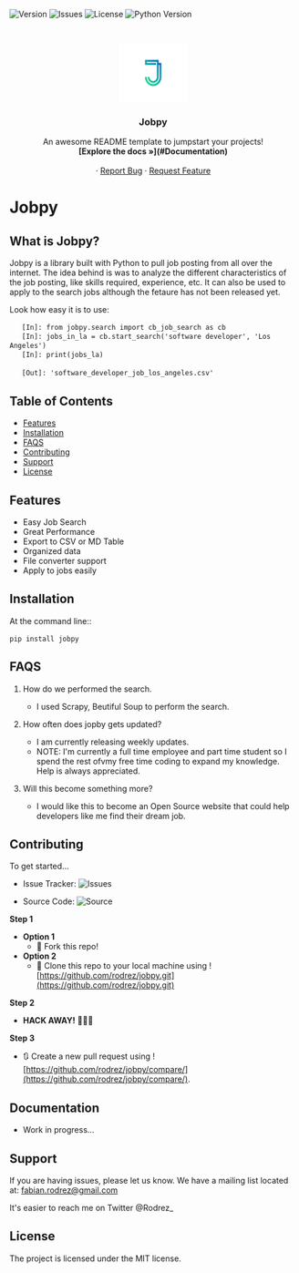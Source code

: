 <!-- PROJECT SHIELDS -->
<!--
*** I'm using markdown "reference style" links for readability.
*** Reference links are enclosed in brackets [ ] instead of parentheses ( ).
*** See the bottom of this document for the declaration of the reference variables
*** for contributors-url, forks-url, etc. This is an optional, concise syntax you may use.
*** https://www.markdownguide.org/basic-syntax/#reference-style-links
-->
![Version](https://badge.fury.io/gh/rodrez%2FJobs-and-Skills.svg)
![Issues](https://img.shields.io/github/issues/rodrez/jobpy)
![License](https://img.shields.io/badge/License-MIT-yellow.svg)
![Python Version](https://img.shields.io/pypi/pyversions/jobpy)



<!-- PROJECT LOGO -->
<br />
<p align="center">
  <a href="https://github.com/rodrez/jobpy">
    <img src="800x600px-j_png.png" alt="Logo" width="120px" height="100px">
  </a>
  <h3 align="center">Jobpy</h3>

  <p align="center">
    An awesome README template to jumpstart your projects!
    <br />
    <strong>[Explore the docs »](#Documentation) </strong>
    <br />
    <br />
    ·
    <a href="https://github.com/rodrez/jobpy/issues">Report Bug</a>
    ·
    <a href="https://github.com/rodrez/jobpy/issues">Request Feature</a>
  </p>
</p>





Jobpy
========

What is Jobpy?
--------------

Jobpy is a library built with Python to pull job posting from all over the internet.
The idea behind is was to analyze the different characteristics of the job posting, like
skills required, experience, etc. It can also be used to apply to the search jobs although
the fetaure has not been released yet.


Look how easy it is to use:

```
   [In]: from jobpy.search import cb_job_search as cb
   [In]: jobs_in_la = cb.start_search('software developer', 'Los Angeles')
   [In]: print(jobs_la)
   
   [Out]: 'software_developer_job_los_angeles.csv'
```
>>>>

Table of Contents
-----------------

- [Features](#Features)
- [Installation](#Installation)
- [FAQS](#FAQS)
- [Contributing](#Contributing)
- [Support](#Support)
- [License](#License)

Features
--------

- Easy Job Search
- Great Performance
- Export to CSV or MD Table
- Organized data
- File converter support
- Apply to jobs easily

>>>>

Installation
------------

At the command line::

    pip install jobpy

>>>>

FAQS
----

1. How do we performed the search.

   - I used Scrapy, Beutiful Soup to perform the search.

2. How often does jopby gets updated?

   - I am currently releasing weekly updates.
   - NOTE: I'm currently a full time employee and part time student so I spend the rest ofvmy free time coding to expand my knowledge. Help is always appreciated.

3. Will this become something more?

   - I would like this to become an Open Source website that could help developers like me find their dream job.

>>>>

Contributing
------------

   To get started...

- Issue Tracker: ![Issues](github.com/rodrez/jobpy/issues)

- Source Code: ![Source](github.com/rodrez/jobpy)

**Step 1**

- **Option 1**
    - 🍴 Fork this repo!
- **Option 2**
    - 👯 Clone this repo to your local machine using ![https://github.com/rodrez/jobpy.git](https://github.com/rodrez/jobpy.git)

**Step 2**

- **HACK AWAY!** 🔨🔨🔨

**Step 3**

- 🔃 Create a new pull request using ![https://github.com/rodrez/jobpy/compare/](https://github.com/rodrez/jobpy/compare/).

>>>>

Documentation
-------------

- Work in progress...


>>>>
Support
-------

If you are having issues, please let us know.
We have a mailing list located at: fabian.rodrez@gmail.com

It's easier to reach me on Twitter @Rodrez_

License
-------

The project is licensed under the MIT license.
